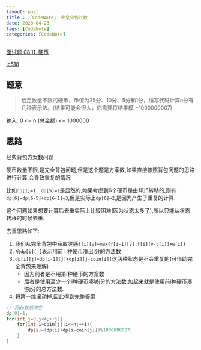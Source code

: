 ```yaml
---
layout: post
title : 「CodeNote」 完全背包计数
date: 2020-04-23
tags: [CodeNote]
categories: [CodeNote]
---
```


[面试题 08.11. 硬币](https://leetcode-cn.com/problems/coin-lcci/)

[lc518](https://leetcode-cn.com/problems/coin-change-2/description/)

## 题意

> 给定数量不限的硬币，币值为25分、10分、5分和1分，编写代码计算n分有几种表示法。(结果可能会很大，你需要将结果模上1000000007)


输入:
0 <= n (总金额) <= 1000000

## 思路

经典背包方案数问题

硬币数量不限,是完全背包问题,但是这个题是方案数,如果直接按照背包问题的思路进行计算,会导致重复的情况

比如`dp[1]=1  dp[5]=2`是显然的,如果考虑到6个硬币是由1和5转移的,则有`dp[6]=dp[6-5]+dp[6-1]=3`,但是实际上`dp[6]=2`,是因为产生了重复的计算.

这个问题如果想要计算后去重实际上比较困难(因为状态太多了),所以只能从状态转移的时候去重.

去重思路如下:

1. 我们从完全背包中获取灵感`f[i][v]=max{f[i-1][v],f[i][v-c[i]]+w[i]}`
2. 令`dp[i][j]`表示用前 i 种硬币凑出j分的方法数
3. `dp[i][j]=dp[i-1][j]+dp[i][j-coin[i]]`这两种状态是不会重复的(可借助完全背包来理解)
    - 因为前者是不用第i种硬币的方案数
    - 后者是使用至少一个i种硬币凑够j分的方法数,加起来就是使用前i种硬币凑够j分的总方法数.
4. 将第一维滚动掉,因此得到完整答案

```cpp
// 将dp数组清空
dp[0]=1;
for(int j=0;j<4;++j){
    for(int i=coin[j];i<=n;++i){
        dp[i]=(dp[i]+dp[i-coin[j]])%1000000007;
    }
}
```

